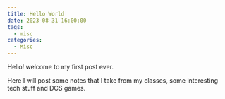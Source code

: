 ```yaml
---
title: Hello World
date: 2023-08-31 16:00:00
tags:
  - misc
categories:
  - Misc
---
```

Hello! welcome to my first post ever.

Here I will post some notes that I take from my classes, some interesting tech stuff and DCS games.